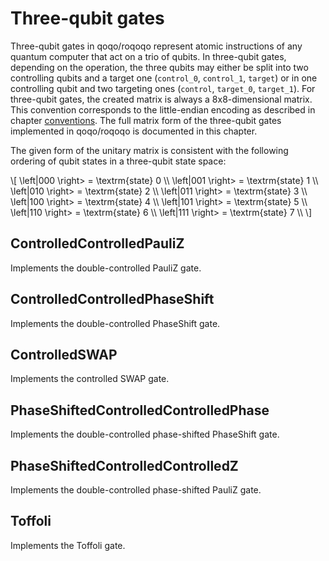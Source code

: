 # Three-qubit gates

Three-qubit gates in qoqo/roqoqo represent atomic instructions of any quantum computer that act on a trio of qubits. In three-qubit gates, depending on the operation, the three qubits may either be split into two controlling qubits and a target one (`control_0`, `control_1`, `target`) or in one controlling qubit and two targeting ones (`control`, `target_0`, `target_1`). For three-qubit gates, the created matrix is always a 8x8-dimensional matrix. This convention corresponds to the little-endian encoding as described in chapter [conventions](../conventions.md). The full matrix form of the three-qubit gates implemented in qoqo/roqoqo is documented in this chapter.

The given form of the unitary matrix is consistent with the following ordering of qubit states in a three-qubit state space:

 \\[
 \left|000 \right>  =  \textrm{state} 0 \\\\
 \left|001 \right>  =  \textrm{state} 1 \\\\
 \left|010 \right>  =  \textrm{state} 2 \\\\
 \left|011 \right>  =  \textrm{state} 3 \\\\
 \left|100 \right>  =  \textrm{state} 4 \\\\
 \left|101 \right>  =  \textrm{state} 5 \\\\
 \left|110 \right>  =  \textrm{state} 6 \\\\
 \left|111 \right>  =  \textrm{state} 7 \\\\
 \\]

## ControlledControlledPauliZ
Implements the double-controlled PauliZ gate.

## ControlledControlledPhaseShift
Implements the double-controlled PhaseShift gate.

## ControlledSWAP
Implements the controlled SWAP gate.

## PhaseShiftedControlledControlledPhase
Implements the double-controlled phase-shifted PhaseShift gate.

## PhaseShiftedControlledControlledZ	
Implements the double-controlled phase-shifted PauliZ gate.

## Toffoli
Implements the Toffoli gate.